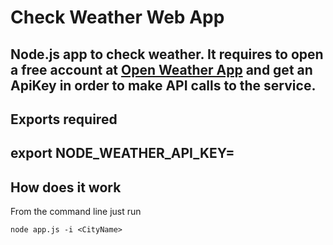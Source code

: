 # Check Weather Web App
Node.js app to check weather. It requires to open a free account at [Open Weather App](https://openweathermap.org) and get an ApiKey in order to make API calls to the service.
------

## Exports required
export NODE_WEATHER_API_KEY=<ApiKey from openweathermap>
------

## How does it work
From the command line just run
```
node app.js -i <CityName>
```